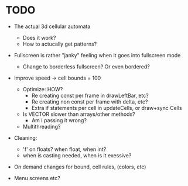 # TODO

- The actual 3d cellular automata
    - Does it work?
    - How to actucally get patterns?

- Fullscreen is rather "janky" feeling when it goes into fullscreen mode
    - Change to borderless fullscreen? Or even bordered?

- Improve speed -> cell bounds = 100
    - Optimize: HOW?
        - Re creating const per frame in drawLeftBar, etc?
        - Re creating non const per frame with delta, etc?
        - Extra if statements per cell in updateCells, or draw+sync Cells
    - Is VECTOR slower than arrays/other methods?
        - Am I passing it wrong?
    - Multithreading?

- Cleaning:
    - 'f' on floats? when float, when int?
    - when is casting needed, when is it exessive?

- On demand changes for bound, cell rules, (colors, etc)
- Menu screens etc?